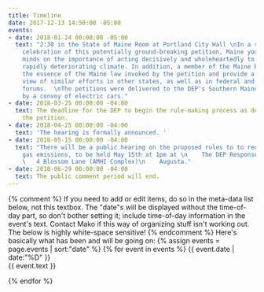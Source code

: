 ```yaml
---
title: Timeline
date: 2017-12-13 14:50:00 -05:00
events:
- date: 2018-01-24 00:00:00 -05:00
  text: "2:30 in the State of Maine Room at Portland City Hall \nIn a spirited, art-filled
    celebration of this potentially ground-breaking petition, Maine youth spoke their
    minds on the importance of acting decisively and wholeheartedly to address earth’s
    rapidly deteriorating climate. In addition, a member of the Maine bar addressed
    the essence of the Maine law invoked by the petition and provide a bird’s eye
    view of similar efforts in other states, as well as in federal and international
    forums.  \nThe petitions were delivered to the DEP's Southern Maine Regional Office
    by a convoy of electric cars."
- date: 2018-03-25 00:00:00 -04:00
  text: The deadline for the DEP to begin the rule-making process as described in
    the petition.
- date: 2018-04-25 00:00:00 -04:00
  text: 'The hearing is formally announced. '
- date: 2018-05-15 00:00:00 -04:00
  text: "There will be a public hearing on the proposed rules to to reduce greenhouse
    gas emissions, to be held May 15th at 1pm at \n    The DEP Response Training Room,\n
    \   4 Blossom Lane (AMHI Complex)\n    Augusta."
- date: 2018-06-29 00:00:00 -04:00
  text: The public comment period will end.
---
```


{% comment %}
If you need to add or edit items, do so in the meta-data list below, not this textbox.
The "date"s will be displayed without the time-of-day part, so don't bother setting it; include time-of-day information in the event's text.
Contact Mako if this way of organizing stuff isn't working out. The below is highly white-space sensitive!
{% endcomment %}
Here's basically what has been and will be going on:
{% assign events = page.events | sort:"date" %}
{% for event in events %}
{{ event.date | date:"%D" }}  
{{ event.text }}

{% endfor %}
